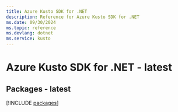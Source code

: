 ```yaml
---
title: Azure Kusto SDK for .NET
description: Reference for Azure Kusto SDK for .NET
ms.date: 09/30/2024
ms.topic: reference
ms.devlang: dotnet
ms.service: kusto
---
```

# Azure Kusto SDK for .NET - latest
## Packages - latest
[!INCLUDE [packages](kusto-index.md)]